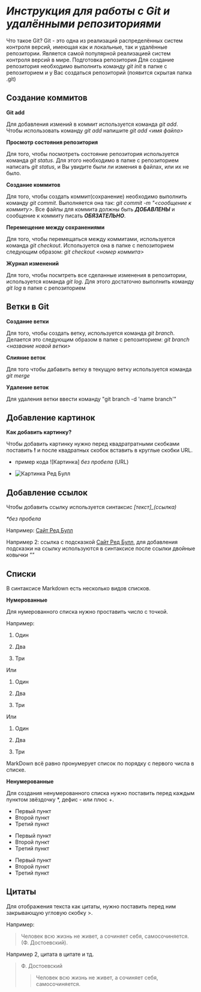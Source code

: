 # *Инструкция для работы с Git и удалёнными репозиториями*

Что такое Git?
Git - это одна из реализаций распределённых систем контроля версий, имеющая как и локальные, так и удалённые репозитории. Является самой популярной реализацией систем контроля версий в мире.
Подготовка репозитория
Для создание репозитория необходимо выполнить команду *git init*  в папке с репозиторием и у Вас создаться репозиторий (появится скрытая папка .git)

## **Создание коммитов**


**Git add**

Для добавления измений в коммит используется команда *git add*. Чтобы использовать команду *git add* напишите *git add <имя файла>*

**Просмотр состояния репозитория**

Для того, чтобы посмотреть состояние репозитория используется команда *git status*. Для этого необходимо в папке с репозиторием написать *git status*, и Вы увидите были ли измения в файлах, или их не было.

**Создание коммитов**

Для того, чтобы создать коммит(сохранение) необходимо выполнить команду *git commit*. Выполняется она так: *git commit -m "<сообщение к коммиту>*. Все файлы для коммита должны быть ***ДОБАВЛЕНЫ*** и сообщение к коммиту писать ***ОБЯЗАТЕЛЬНО***.

**Перемещение между сохранениями**

Для того, чтобы перемещаться между коммитами, используется команда *git checkout*. Используется она в папке с пепозиторием следующим образом: *git checkout <номер коммита>*

**Журнал изменений**

Для того, чтобы посмтреть все сделанные изменения в репозитории, используется команда *git log*. Для этого достаточно выполнить команду *git log* в папке с репозиторием

## **Ветки в Git**

**Создание ветки**

Для того, чтобы создать ветку, используется команда *git branch*. Делается это следующим образом в папке с репозиторием: *git branch <название новой ветки>*

**Слияние веток**

Для того чтобы дабавить ветку в текущую ветку используется команда *git merge <name branch>*

**Удаление веток**

Для удаления ветки ввести команду "git branch -d 'name branch'"

## **Добавление картинок**

**Как добавить картинку?**

Чтобы добавить картинку нужно перед квадратратными скобками поставить **!** и после квадратных скобок вставить в круглые скобки URL.

+ пример кода ![Картинка] *без пробела* (URL)

+ ![Картинка Ред Булл](https://assets.turbologo.com/blog/en/2019/12/19084743/red-bull-can.png)

## **Добавление ссылок**

Чтобы добавить ссылку используется синтаксис *[текст]_(ссылка)* 

_*без пробела_

Например: [Сайт Ред Булл](https://www.redbull.com/us-en/)

Например 2: ссылка с подсказкой [Сайт Ред Булл](https://www.redbull.com/us-en/ "Там инфа о Ред Булле"), для добавления подсказки на ссылку используются в синтаксисе после ссылки двойные ковычки *""*

## **Списки**

В синтаксисе Markdown есть несколько видов списков.

**Нумерованные**

Для нумерованного списка нужно проставить число с точкой.

Например:

1. Один

2. Два

3. Три

Или

1. Один

1. Два

1. Три

Или 

1. Один

8. Два

5. Три

MarkDown всё равно пронумерует список по порядку с первого числа в списке.

**Ненумерованные**

Для создания ненумерованного списка нужно поставить перед каждым пунктом звёздочку *, дефис - или плюс +.

* Первый пункт
* Второй пункт
* Третий пункт
- Первый пункт
- Второй пункт
- Третий пункт
+ Первый пункт
+ Второй пункт
+ Третий пункт

## **Цитаты**

Для отображения текста как цитаты, нужно поставить перед ним закрывающую угловую скобку >.

Например:

> Человек всю жизнь не живет, а сочиняет себя, самосочиняется. (Ф. Достоевский).

Например 2, цитата в цитате и тд.

> Ф. Достоевский
>> Человек всю жизнь не живет, а сочиняет себя, самосочиняется.


